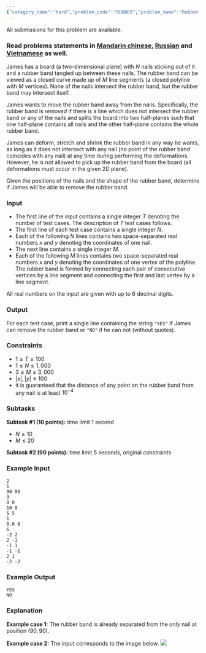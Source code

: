 ```yaml
---
{"category_name":"hard","problem_code":"RUBBER","problem_name":"Rubber Band","languages_supported":{"0":"C","1":"CPP14","2":"JAVA","3":"PYTH","4":"PYTH 3.5","5":"PYPY","6":"CS2","7":"PAS fpc","8":"PAS gpc","9":"RUBY","10":"PHP","11":"GO","12":"NODEJS","13":"HASK","14":"rust","15":"SCALA","16":"swift","17":"D","18":"PERL","19":"FORT","20":"WSPC","21":"ADA","22":"CAML","23":"ICK","24":"BF","25":"ASM","26":"CLPS","27":"PRLG","28":"ICON","29":"SCM qobi","30":"PIKE","31":"ST","32":"NICE","33":"LUA","34":"BASH","35":"NEM","36":"LISP sbcl","37":"LISP clisp","38":"SCM guile","39":"JS","40":"ERL","41":"TCL","42":"kotlin","43":"PERL6","44":"TEXT","45":"SCM chicken","46":"CLOJ","47":"COB","48":"FS"},"max_timelimit":1,"source_sizelimit":50000,"problem_author":"jcpaik","problem_tester":null,"date_added":"1-05-2018","tags":{"0":"jcpaik"},"editorial_url":"https://discuss.codechef.com/problems/RUBBER","time":{"view_start_date":1526290200,"submit_start_date":1526290200,"visible_start_date":1526290200,"end_date":1735669800},"is_direct_submittable":false,"layout":"problem"}
---
```

<span class="solution-visible-txt">All submissions for this problem are available.</span><h3>Read problems statements in <a href="http://www.codechef.com/download/translated/MAY18/mandarin/RUBBER.pdf" target="_blank">Mandarin chinese</a>, <a href="http://www.codechef.com/download/translated/MAY18/russian/RUBBER.pdf" target="_blank">Russian</a> and <a href="http://www.codechef.com/download/translated/MAY18/vietnamese/RUBBER.pdf" target="_blank">Vietnamese</a> as well.</h3>

James has a board (a two-dimensional plane) with $N$ nails sticking out of it and a rubber band tangled up between these nails. The rubber band can be viewed as a closed curve made up of $M$ line segments (a closed polyline with $M$ vertices). None of the nails intersect the rubber band, but the rubber band may intersect itself.

James wants to move the rubber band away from the nails. Specifically, the rubber band is *removed* if there is a line which does not intersect the rubber band or any of the nails and splits the board into two half-planes such that one half-plane contains all nails and the other half-plane contains the whole rubber band.

James can deform, stretch and shrink the rubber band in any way he wants, as long as it does not intersect with any nail (no point of the rubber band coincides with any nail) at any time during performing the deformations. However, he is not allowed to pick up the rubber band from the board (all deformations must occur in the given 2D plane).

Given the positions of the nails and the shape of the rubber band, determine if James will be able to remove the rubber band.

### Input
- The first line of the input contains a single integer $T$ denoting the number of test cases. The description of $T$ test cases follows.
- The first line of each test case contains a single integer $N$.
- Each of the following $N$ lines contains two space-separated real numbers $x$ and $y$ denoting the coordinates of one nail.
- The next line contains a single integer $M$.
- Each of the following $M$ lines contains two space-separated real numbers $x$ and $y$ denoting the coordinates of one vertex of the polyline. The rubber band is formed by connecting each pair of consecutive vertices by a line segment and connecting the first and last vertex by a line segment.

All real numbers on the input are given with up to 6 decimal digits.

### Output
For each test case, print a single line containing the string `"YES"` if James can remove the rubber band or `"NO"` if he can not (without quotes).

### Constraints 
- $1 \le T \le 100$
- $1 \le N \le 1,000$
- $3 \le M \le 3,000$
- $|x|, |y| \le 100$
- it is guaranteed that the distance of any point on the rubber band from any nail is at least $10^{-4}$

### Subtasks
**Subtask #1 (10 points):** time limit 1 second
- $N \le 10$
- $M \le 20$

**Subtask #2 (90 points):** time limit 5 seconds, original constraints

### Example Input
```
2
1
90 90
3
0 0
10 0
5 5
1
0.6 0
6
-2 2
2 -1
-1 1
-1 -1
2 1
-2 -2
```

### Example Output
```
YES
NO
```

### Explanation
**Example case 1:** The rubber band is already separated from the only nail at position $(90, 90)$.

**Example case 2:** The input corresponds to the image below.
![](https://codechef_shared.s3.amazonaws.com/download/upload/jineon/RUBBER.png)
